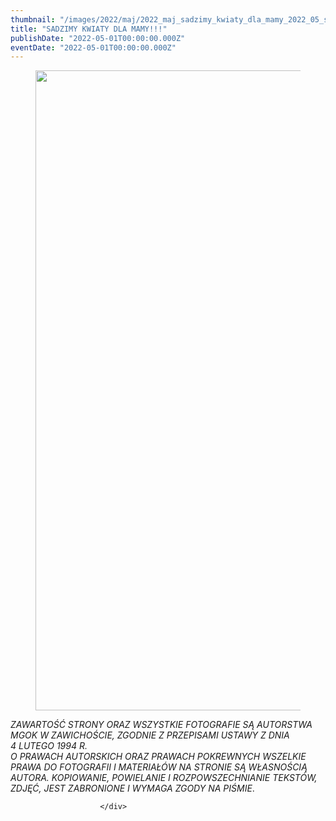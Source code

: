 ```yaml
---
thumbnail: "/images/2022/maj/2022_maj_sadzimy_kwiaty_dla_mamy_2022_05_sadzimy_kwiaty_dla_mamy_pl1-1-724x1024.jpg"
title: "SADZIMY KWIATY DLA MAMY!!!"
publishDate: "2022-05-01T00:00:00.000Z"
eventDate: "2022-05-01T00:00:00.000Z"
---
```


<div class="entry-content">
							
							
<figure class="wp-block-image size-large"><a href="http://mgok-zawichost.pl/wp-content/uploads/2022/05/pl1-1.jpg"><img fetchpriority="high" decoding="async" width="724" height="1024" src="/images/2022/maj/2022_maj_sadzimy_kwiaty_dla_mamy_2022_05_sadzimy_kwiaty_dla_mamy_pl1-1-724x1024.jpg" alt="" class="wp-image-8663" srcset="/images/2022/maj/2022_maj_sadzimy_kwiaty_dla_mamy_2022_05_sadzimy_kwiaty_dla_mamy_pl1-1-724x1024.jpg 724w, /images/2022/maj/pl1-1-212x300.jpg 212w, /images/2022/maj/pl1-1-768x1086.jpg 768w, /images/2022/maj/pl1-1.jpg 800w" sizes="(max-width: 724px) 100vw, 724px"></a></figure>



<p><em>ZAWARTOŚĆ STRONY ORAZ WSZYSTKIE FOTOGRAFIE SĄ AUTORSTWA MGOK W ZAWICHOŚCIE, ZGODNIE Z PRZEPISAMI USTAWY Z DNIA&nbsp;</em><br><em>4 LUTEGO 1994 R.<br>O PRAWACH AUTORSKICH ORAZ PRAWACH POKREWNYCH WSZELKIE PRAWA DO FOTOGRAFII I MATERIAŁÓW NA STRONIE SĄ WŁASNOŚCIĄ AUTORA. KOPIOWANIE, POWIELANIE I ROZPOWSZECHNIANIE TEKSTÓW, ZDJĘĆ, JEST ZABRONIONE I WYMAGA ZGODY NA PIŚMIE</em>.</p>
						
						</div>
